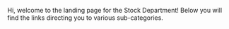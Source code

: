 Hi, welcome to the landing page for the Stock Department! Below you will find the links directing you to various sub-categories.
